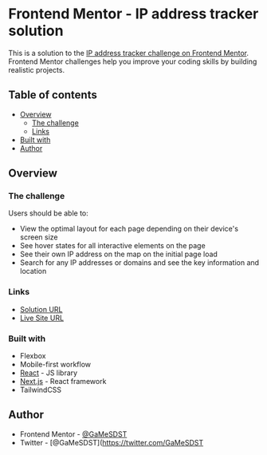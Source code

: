 # Frontend Mentor - IP address tracker solution

This is a solution to the [IP address tracker challenge on Frontend Mentor](https://www.frontendmentor.io/challenges/ip-address-tracker-I8-0yYAH0). Frontend Mentor challenges help you improve your coding skills by building realistic projects.

## Table of contents

-   [Overview](#overview)
    -   [The challenge](#the-challenge)
    -   [Links](#links)
-   [Built with](#built-with)
-   [Author](#author)

## Overview

### The challenge

Users should be able to:

-   View the optimal layout for each page depending on their device's screen size
-   See hover states for all interactive elements on the page
-   See their own IP address on the map on the initial page load
-   Search for any IP addresses or domains and see the key information and location

### Links

-   [Solution URL](https://www.frontendmentor.io/solutions/ip-address-tracker-using-react-nextjs-tailwindcss-leafletjs-ipify-X4U2z_E_6S)
-   [Live Site URL](https://ip-address-tracker-rosy-alpha.vercel.app/)

### Built with

-   Flexbox
-   Mobile-first workflow
-   [React](https://reactjs.org/) - JS library
-   [Next.js](https://nextjs.org/) - React framework
-   TailwindCSS

## Author

-   Frontend Mentor - [@GaMeSDST](https://www.frontendmentor.io/profile/GaMeSDST)
-   Twitter - [@GaMeSDST](https://twitter.com/GaMeSDST
